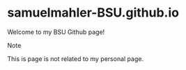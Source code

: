 # samuelmahler-BSU.github.io

Welcome to my BSU Github page!

> [!NOTE]
> This is page is not related to my personal page.

  
